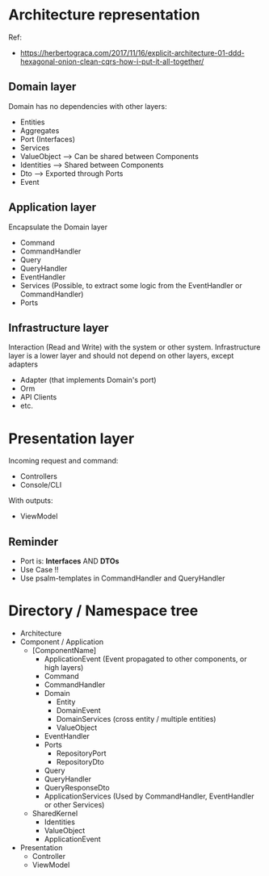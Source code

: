 # Architecture representation

Ref:
- https://herbertograca.com/2017/11/16/explicit-architecture-01-ddd-hexagonal-onion-clean-cqrs-how-i-put-it-all-together/

## Domain layer

Domain has no dependencies with other layers:

- Entities
- Aggregates
- Port (Interfaces)
- Services
- ValueObject --> Can be shared between Components
- Identities --> Shared between Components
- Dto --> Exported through Ports
- Event

## Application layer

Encapsulate the Domain layer

- Command
- CommandHandler
- Query
- QueryHandler
- EventHandler
- Services (Possible, to extract some logic from the EventHandler or CommandHandler)
- Ports

## Infrastructure layer

Interaction (Read and Write) with the system or other system.
Infrastructure layer is a lower layer and should not depend on other layers, except adapters

- Adapter (that implements Domain's port)
- Orm
- API Clients
- etc.

# Presentation layer

Incoming request and command:

- Controllers
- Console/CLI

With outputs:

- ViewModel



## Reminder

- Port is: **Interfaces** AND **DTOs**
- Use Case !!
- Use psalm-templates in CommandHandler and QueryHandler


# Directory / Namespace tree

- Architecture
- Component / Application
  - [ComponentName]
    - ApplicationEvent (Event propagated to other components, or high layers)
    - Command
    - CommandHandler
    - Domain
      - Entity
      - DomainEvent
      - DomainServices (cross entity / multiple entities)
      - ValueObject
    - EventHandler
    - Ports
      - RepositoryPort
      - RepositoryDto
    - Query
    - QueryHandler
    - QueryResponseDto
    - ApplicationServices (Used by CommandHandler, EventHandler or other Services)
  - SharedKernel
    - Identities
    - ValueObject
    - ApplicationEvent
- Presentation
  - Controller
  - ViewModel
